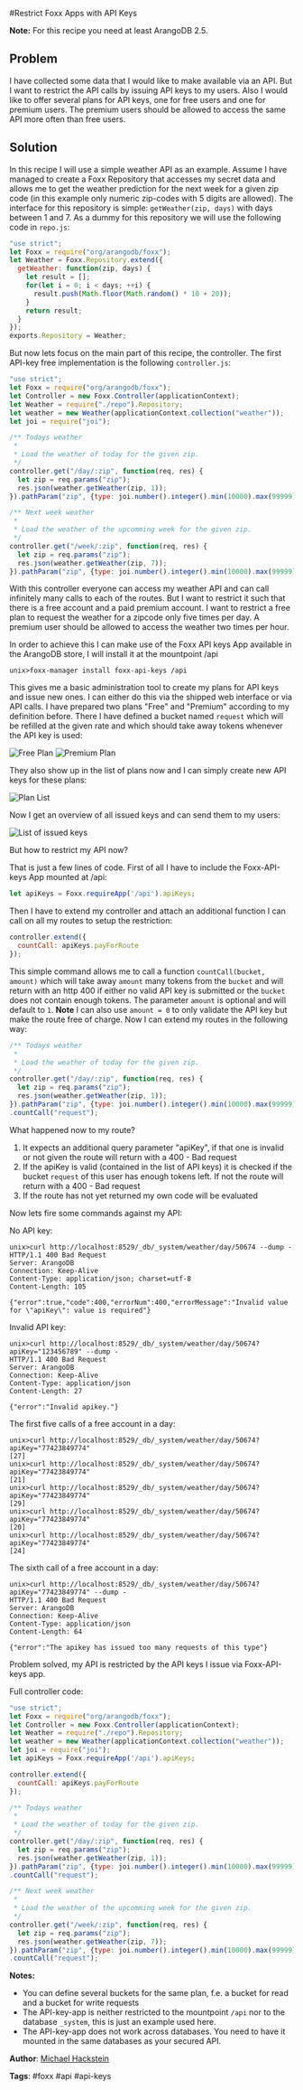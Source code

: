 #Restrict Foxx Apps with API Keys

**Note:** For this recipe you need at least ArangoDB 2.5.

## Problem

I have collected some data that I would like to make available via an API.
But I want to restrict the API calls by issuing API keys to my users.
Also I would like to offer several plans for API keys, one for free users and one for premium users.
The premium users should be allowed to access the same API more often than free users.

## Solution

In this recipe I will use a simple weather API as an example.
Assume I have managed to create a Foxx Repository that accesses my secret data
and allows me to get the weather prediction for the next week for a given zip code (in this example only numeric zip-codes with 5 digits are allowed).
The interface for this repository is simple: `getWeather(zip, days)` with days between 1 and 7.
As a dummy for this repository we will use the following code in `repo.js`:

```js
"use strict";
let Foxx = require("org/arangodb/foxx");
let Weather = Foxx.Repository.extend({
  getWeather: function(zip, days) {
    let result = [];
    for(let i = 0; i < days; ++i) {
      result.push(Math.floor(Math.random() * 10 + 20));
    }
    return result;
  }
});
exports.Repository = Weather;
```

But now lets focus on the main part of this recipe, the controller.
The first API-key free implementation is the following `controller.js`:

```js
"use strict";
let Foxx = require("org/arangodb/foxx");
let Controller = new Foxx.Controller(applicationContext);
let Weather = require("./repo").Repository;
let weather = new Weather(applicationContext.collection("weather"));
let joi = require("joi");

/** Todays weather
 *
 * Load the weather of today for the given zip.
 */
controller.get("/day/:zip", function(req, res) {
  let zip = req.params("zip");
  res.json(weather.getWeather(zip, 1));
}).pathParam("zip", {type: joi.number().integer().min(10000).max(99999);

/** Next week weather
 *
 * Load the weather of the upcomming week for the given zip.
 */
controller.get("/week/:zip", function(req, res) {
  let zip = req.params("zip");
  res.json(weather.getWeather(zip, 7));
}).pathParam("zip", {type: joi.number().integer().min(10000).max(99999);
```

With this controller everyone can access my weather API and can call infinitely many calls to each of the routes.
But I want to restrict it such that there is a free account and a paid premium account.
I want to restrict a free plan to request the weather for a zipcode only five times per day.
A premium user should be allowed to access the weather two times per hour.

In order to achieve this I can make use of the Foxx API keys App available in the ArangoDB store, I will install it at the mountpoint /api

```
unix>foxx-manager install foxx-api-keys /api
```

This gives me a basic administration tool to create my plans for API keys and issue new ones.
I can either do this via the shipped web interface or via API calls.
I have prepared two plans "Free" and "Premium" according to my definition before. There I have defined a bucket named `request` which will be refilled at the given rate and which should take away tokens whenever the API key is used:

![Free Plan](assets/FoxxApiKeys/FreePlan.png)
![Premium Plan](assets/FoxxApiKeys/PremiumPlan.png)

They also show up in the list of plans now and I can simply create new API keys for these plans:

![Plan List](assets/FoxxApiKeys/PlansList.png)

Now I get an overview of all issued keys and can send them to my users:

![List of issued keys](assets/FoxxApiKeys/KeyList.png)

But how to restrict my API now?

That is just a few lines of code.
First of all I have to include the Foxx-API-keys App mounted at /api:

```js
let apiKeys = Foxx.requireApp('/api').apiKeys;
```

Then I have to extend my controller and attach an additional function I can call on all my routes to setup the restriction:

```js
controller.extend({
  countCall: apiKeys.payForRoute
});

```

This simple command allows me to call a function `countCall(bucket, amount)` which will take away `amount` many tokens from the `bucket` and will return with an http 400 if either no valid API key is submitted or the `bucket` does not contain enough tokens.
The parameter `amount` is optional and will default to `1`.
**Note** I can also use `amount = 0` to only validate the API key but make the route free of charge.
Now I can extend my routes in the following way:

```js
/** Todays weather
 *
 * Load the weather of today for the given zip.
 */
controller.get("/day/:zip", function(req, res) {
  let zip = req.params("zip");
  res.json(weather.getWeather(zip, 1));
}).pathParam("zip", {type: joi.number().integer().min(10000).max(99999)
.countCall("request");
```

What happened now to my route?

1. It expects an additional query parameter "apiKey", if that one is invalid or not given the route will return with a 400 - Bad request
2. If the apiKey is valid (contained in the list of API keys) it is checked if the bucket `request` of this user has enough tokens left. If not the route will return with a 400 - Bad request
3. If the route has not yet returned my own code will be evaluated

Now lets fire some commands against my API:

No API key:
```
unix>curl http://localhost:8529/_db/_system/weather/day/50674 --dump -
HTTP/1.1 400 Bad Request
Server: ArangoDB
Connection: Keep-Alive
Content-Type: application/json; charset=utf-8
Content-Length: 105

{"error":true,"code":400,"errorNum":400,"errorMessage":"Invalid value for \"apiKey\": value is required"}

```

Invalid API key:
```
unix>curl http://localhost:8529/_db/_system/weather/day/50674?apiKey="123456789" --dump -
HTTP/1.1 400 Bad Request
Server: ArangoDB
Connection: Keep-Alive
Content-Type: application/json
Content-Length: 27

{"error":"Invalid apikey."}
```

The first five calls of a free account in a day:
```
unix>curl http://localhost:8529/_db/_system/weather/day/50674?apiKey="77423849774"
[27]
unix>curl http://localhost:8529/_db/_system/weather/day/50674?apiKey="77423849774"
[21]
unix>curl http://localhost:8529/_db/_system/weather/day/50674?apiKey="77423849774"
[29]
unix>curl http://localhost:8529/_db/_system/weather/day/50674?apiKey="77423849774"
[20]
unix>curl http://localhost:8529/_db/_system/weather/day/50674?apiKey="77423849774"
[24]
```

The sixth call of a free account in a day:
```
unix>curl http://localhost:8529/_db/_system/weather/day/50674?apiKey="77423849774" --dump -
HTTP/1.1 400 Bad Request
Server: ArangoDB
Connection: Keep-Alive
Content-Type: application/json
Content-Length: 64

{"error":"The apikey has issued too many requests of this type"}
```

Problem solved, my API is restricted by the API keys I issue via Foxx-API-keys app.

Full controller code:

```js
"use strict";
let Foxx = require("org/arangodb/foxx");
let Controller = new Foxx.Controller(applicationContext);
let Weather = require("./repo").Repository;
let weather = new Weather(applicationContext.collection("weather"));
let joi = require("joi");
let apiKeys = Foxx.requireApp('/api').apiKeys;

controller.extend({
  countCall: apiKeys.payForRoute
});

/** Todays weather
 *
 * Load the weather of today for the given zip.
 */
controller.get("/day/:zip", function(req, res) {
  let zip = req.params("zip");
  res.json(weather.getWeather(zip, 1));
}).pathParam("zip", {type: joi.number().integer().min(10000).max(99999)
.countCall("request");

/** Next week weather
 *
 * Load the weather of the upcomming week for the given zip.
 */
controller.get("/week/:zip", function(req, res) {
  let zip = req.params("zip");
  res.json(weather.getWeather(zip, 7));
}).pathParam("zip", {type: joi.number().integer().min(10000).max(99999)
.countCall("request");

```

**Notes:**
* You can define several buckets for the same plan, f.e. a bucket for read and a bucket for write requests
* The API-key-app is neither restricted to the mountpoint `/api` nor to the database `_system`, this is just an example used here.
* The API-key-app does not work across databases. You need to have it mounted in the same databases as your secured API.

**Author**: [Michael Hackstein](https://github.com/mchacki)

**Tags**: #foxx #api #api-keys
